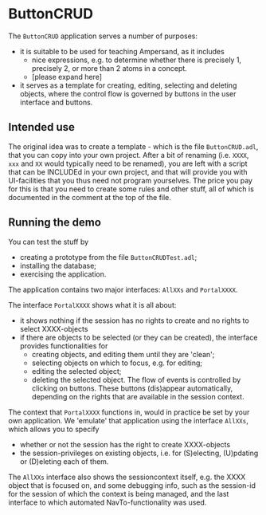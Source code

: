 # ButtonCRUD

The `ButtonCRUD` application serves a number of purposes:

- it is suitable to be used for teaching Ampersand, as it includes
  - nice expressions, e.g. to determine whether there is precisely 1, precisely 2, or more than 2 atoms in a concept.
  - [please expand here]
- it serves as a template for creating, editing, selecting and deleting objects, where the control flow is governed by buttons in the user interface and buttons.

## Intended use

The original idea was to create a template - which is the file `ButtonCRUD.adl`, that you can copy into your own project. After a bit of renaming (i.e. `XXXX`, `xxx` and `XX` would typically need to be renamed), you are left with a script that can be INCLUDEd in your own project, and that will provide you with UI-facilities that you thus need not program yourselves. The price you pay for this is that you need to create some rules and other stuff, all of which is documented in the comment at the top of the file.

## Running the demo

You can test the stuff by

- creating a prototype from the file `ButtonCRUDTest.adl`;
- installing the database;
- exercising the application.

The application contains two major interfaces: `AllXXs` and `PortalXXXX`.

The interface `PortalXXXX` shows what it is all about:

- it shows nothing if the session has no rights to create and no rights to select XXXX-objects
- if there are objects to be selected (or they can be created), the interface provides functionalities for
  - creating objects, and editing them until they are 'clean';
  - selecting objects on which to focus, e.g. for editing;
  - editing the selected object;
  - deleting the selected object.
  The flow of events is controlled by clicking on buttons.
  These buttons (dis)appear automatically, depending on the rights that are available in the session context.

The context that `PortalXXXX` functions in, would in practice be set by your own application.
We 'emulate' that application using the interface `AllXXs`, which allows you to specify

- whether or not the session has the right to create XXXX-objects
- the session-privileges on existing objects, i.e. for (S)electing, (U)pdating or (D)eleting each of them.

The `AllXXs` interface also shows the sessioncontext itself, e.g. the XXXX object that is focused on, and some debugging info, such as the session-id for the session of which the context is being managed, and the last interface to which automated NavTo-functionality was used. 